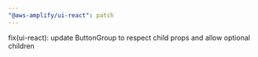 ```yaml
---
"@aws-amplify/ui-react": patch
---
```


fix(ui-react): update ButtonGroup to respect child props and allow optional children

